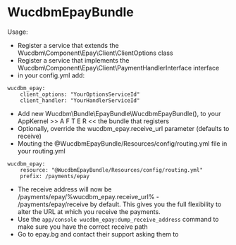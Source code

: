# WucdbmEpayBundle

Usage: 
- Register a service that extends the Wucdbm\Component\Epay\Client\ClientOptions class
- Register a service that implements the Wucdbm\Component\Epay\Client\PaymentHandlerInterface interface
- in your config.yml add:
```
wucdbm_epay:
    client_options: "YourOptionsServiceId"
    client_handler: "YourHandlerServiceId"
```
- Add new Wucdbm\Bundle\EpayBundle\WucdbmEpayBundle(), to your AppKernel >> A F T E R << the bundle that registers
- Optionally, override the wucdbm_epay.receive_url parameter (defaults to receive)
- Mouting the @WucdbmEpayBundle/Resources/config/routing.yml file in your routing.yml
```
wucdbm_epay:
    resource: "@WucdbmEpayBundle/Resources/config/routing.yml"
    prefix: /payments/epay
```
- The receive address will now be /payments/epay/%wucdbm_epay.receive_url% - /payments/epay/receive by default. This gives you the full flexibility to alter the URL at which you receive the payments.
- Use the `app/console wucdbm_epay:dump_receive_address` command to make sure you have the correct receive path
- Go to epay.bg and contact their support asking them to 